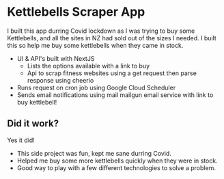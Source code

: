 # Kettlebells Scraper App

I built this app durring Covid lockdown as I was trying to buy some Kettlebells, and all the sites in NZ had sold out of the sizes I needed. I built this so help me buy some kettlebells when they came in stock.

- UI & API's built with NextJS
  - Lists the options available with a link to buy
  - Api to scrap fitness websites using a get request then parse response using cheerio
- Runs request on cron job using Google Cloud Scheduler
- Sends email notifications using mail mailgun email service with link to buy kettlebell!

## Did it work?

Yes it did!

- This side project was fun, kept me sane durring Covid.
- Helped me buy some more kettlebells quickly when they were in stock.
- Good way to play with a few different technologies to solve a problem.
